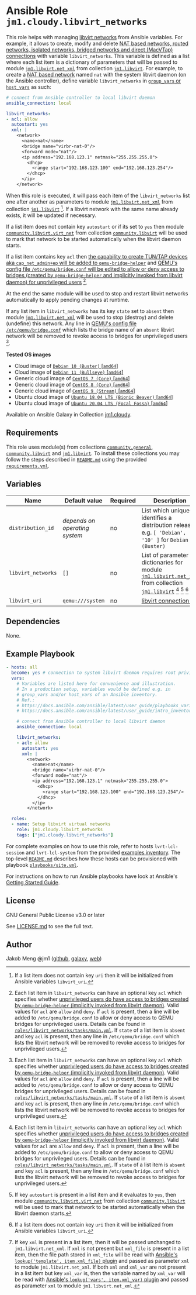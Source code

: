 # Ansible Role `jm1.cloudy.libvirt_networks`

This role helps with managing [libvirt networks][libvirt] from Ansible variables. For example, it allows to create,
modify and delete [NAT based networks, routed networks, isolated networks, bridged networks and direct (MacVTap)
connections][libvirt-format-network] with variable `libvirt_networks`. This variable is defined as a list where each
list item is a dictionary of parameters that will be passed to module [`jm1.libvirt.net_xml`][jm1-libvirt-net-xml] from
collection [`jm1.libvirt`][galaxy-jm1-libvirt]. For example, to create a [NAT based network][libvirt-format-network]
named `nat` with the system libvirt daemon (on the Ansible controller), define variable `libvirt_networks` in
[`group_vars` or `host_vars`][ansible-inventory] as such:

```yml
# connect from Ansible controller to local libvirt daemon
ansible_connection: local

libvirt_networks:
- acl: allow
  autostart: yes
  xml: |
    <network>
      <name>nat</name>
      <bridge name="virbr-nat-0"/>
      <forward mode="nat"/>
      <ip address="192.168.123.1" netmask="255.255.255.0">
        <dhcp>
          <range start="192.168.123.100" end="192.168.123.254"/>
        </dhcp>
      </ip>
    </network>
```

When this role is executed, it will pass each item of the `libvirt_networks` list one after another as parameters to
module [`jm1.libvirt.net_xml`][jm1-libvirt-net-xml] from collection [`jm1.libvirt`][galaxy-jm1-libvirt]
[^libvirt-networks-parameter-uri]. If a libvirt network with the same name already exists, it will be updated if
necessary.

If a list item does not contain key `autostart` or if its set to `yes` then module [`community.libvirt.virt_net`][
community-libvirt-virt-net] from collection [`community.libvirt`][galaxy-community-libvirt] will be used to mark that
network to be started automatically when the libvirt daemon starts.

If a list item contains key `acl` then [the capability to create TUN/TAP devices aka `cap_net_admin+ep` will be added to
`qemu-bridge-helper`][qemu-bridge-helper] and [QEMU's config file `/etc/qemu/bridge.conf` will be edited to allow or
deny access to bridges (created by `qemu-bridge-helper` and implicitly invoked from libvirt daemon) for unprivileged
users][qemu-acl] [^libvirt-networks-parameter-acl].

[qemu-bridge-helper]: https://salsa.debian.org/libvirt-team/libvirt/-/blob/debian/latest/debian/libvirt-daemon.README.Debian#L45

At the end the same module will be used to stop and restart libvirt networks automatically to apply pending changes at
runtime.

If any list item in `libvirt_networks` has its key `state` set to `absent` then module [`jm1.libvirt.net_xml`][
jm1-libvirt-net-xml] will be used to stop (destroy) and delete (undefine) this network. Any line in [QEMU's config file
`/etc/qemu/bridge.conf`][qemu-acl] which lists the bridge name of an `absent` libvirt network will be removed to revoke
access to bridges for unprivileged users [^libvirt-networks-parameter-acl].

[ansible-inventory]: https://docs.ansible.com/ansible/latest/user_guide/intro_inventory.html
[community-libvirt-virt-net]: https://docs.ansible.com/ansible/latest/collections/community/libvirt/virt_net_module.html
[galaxy-community-libvirt]: https://galaxy.ansible.com/community/libvirt
[galaxy-jm1-libvirt]: https://galaxy.ansible.com/jm1/libvirt
[jm1-libvirt-net-xml]: https://github.com/JM1/ansible-collection-jm1-libvirt/blob/master/plugins/modules/net_xml.py
[libvirt]: https://libvirt.org/
[libvirt-format-network]: https://libvirt.org/formatnetwork.html
[galaxy-community-libvirt]: https://galaxy.ansible.com/community/libvirt
[galaxy-jm1-libvirt]: https://galaxy.ansible.com/jm1/libvirt

**Tested OS images**
- Cloud image of [`Debian 10 (Buster)` \[`amd64`\]](https://cdimage.debian.org/cdimage/openstack/current/)
- Cloud image of [`Debian 11 (Bullseye)` \[`amd64`\]](https://cdimage.debian.org/images/cloud/bullseye/latest/)
- Generic cloud image of [`CentOS 7 (Core)` \[`amd64`\]](https://cloud.centos.org/centos/7/images/)
- Generic cloud image of [`CentOS 8 (Core)` \[`amd64`\]](https://cloud.centos.org/centos/8/x86_64/images/)
- Generic cloud image of [`CentOS 9 (Stream)` \[`amd64`\]](https://cloud.centos.org/centos/9-stream/x86_64/images/)
- Ubuntu cloud image of [`Ubuntu 18.04 LTS (Bionic Beaver)` \[`amd64`\]](https://cloud-images.ubuntu.com/bionic/current/)
- Ubuntu cloud image of [`Ubuntu 20.04 LTS (Focal Fossa)` \[`amd64`\]](https://cloud-images.ubuntu.com/focal/)

Available on Ansible Galaxy in Collection [jm1.cloudy](https://galaxy.ansible.com/jm1/cloudy).

## Requirements

This role uses module(s) from collections  [`community.general`][galaxy-community-general], [`community.libvirt`][
galaxy-community-libvirt] and [`jm1.libvirt`][galaxy-jm1-libvirt]. To install these collections you may follow the steps
described in [`README.md`][jm1-cloudy-readme] using the provided [`requirements.yml`][jm1-cloudy-requirements].

[galaxy-community-general]: https://galaxy.ansible.com/community/general
[jm1-cloudy-readme]: https://github.com/JM1/ansible-collection-jm1-cloudy/blob/master/README.md
[jm1-cloudy-requirements]: https://github.com/JM1/ansible-collection-jm1-cloudy/blob/master/requirements.yml

## Variables

| Name               | Default value                 | Required | Description |
| ------------------ | ----------------------------- | -------- | ----------- |
| `distribution_id`  | *depends on operating system* | no       | List which uniquely identifies a distribution release, e.g. `[ 'Debian', '10' ]` for `Debian 10 (Buster)` |
| `libvirt_networks` | `[]`                          | no       | List of parameter dictionaries for module [`jm1.libvirt.net_xml`][jm1-libvirt-net-xml] from collection [`jm1.libvirt`][galaxy-jm1-libvirt] [^libvirt-networks-parameter-acl] [^libvirt-networks-parameter-autostart] [^libvirt-networks-parameter-uri] [^libvirt-networks-parameter-xml] |
| `libvirt_uri`      | `qemu:///system`              | no       | [libvirt connection uri][libvirt-uri] |

[^libvirt-networks-parameter-acl]: Each list item in `libvirt_networks` can have an optional key `acl` which specifies
whether [unprivileged users do have access to bridges created by `qemu-bridge-helper` (implicitly invoked from libvirt
daemon)][qemu-acl]. Valid values for `acl` are `allow` and `deny`. If `acl` is present, then a line will be added to
`/etc/qemu/bridge.conf` to allow or deny access to QEMU bridges for unprivileged users. Details can be found in
[`roles/libvirt_networks/tasks/main.yml`](tasks/main.yml). If `state` of a list item is `absent` and key `acl` is
present, then any line in `/etc/qemu/bridge.conf` which lists the libvirt network will be removed to revoke access to
bridges for unprivileged users.

[^libvirt-networks-parameter-autostart]: If key `autostart` is present in a list item and it evaluates to `yes`, then
module [`community.libvirt.virt_net`][community-libvirt-virt-net] from collection [`community.libvirt`][
galaxy-community-libvirt] will be used to mark that network to be started automatically when the libvirt daemon starts.

[^libvirt-networks-parameter-uri]: If a list item does not contain key `uri` then it will be initialized from Ansible
variables `libvirt_uri`.

[^libvirt-networks-parameter-xml]: If key `xml` is present in a list item, then it will be passed unchanged to
`jm1.libvirt.net_xml`. If `xml` is not present but `xml_file` is present in a list item, then the file path stored in
`xml_file` will be read with [Ansible's `lookup('template', item.xml_file)` plugin][template-lookup] and passed as
parameter `xml` to module `jm1.libvirt.net_xml`. If both `xml` and `xml_var` are not present in a list item but key
`xml_var` is, then the variable named by `xml_var` will be read with [Ansible's `lookup('vars', item.xml_var)` plugin][
vars-lookup] and passed as parameter `xml` to module `jm1.libvirt.net_xml`.

[qemu-acl]: https://wiki.qemu.org/Features/HelperNetworking
[libvirt-uri]: https://libvirt.org/uri.html
[template-lookup]: https://docs.ansible.com/ansible/latest/collections/ansible/builtin/template_lookup.html
[vars-lookup]: https://docs.ansible.com/ansible/latest/collections/ansible/builtin/vars_lookup.html

## Dependencies

None.

## Example Playbook

```yml
- hosts: all
  become: yes # connection to system libvirt daemon requires root privileges
  vars:
    # Variables are listed here for convenience and illustration.
    # In a production setup, variables would be defined e.g. in
    # group_vars and/or host_vars of an Ansible inventory.
    # Ref.:
    # https://docs.ansible.com/ansible/latest/user_guide/playbooks_variables.html
    # https://docs.ansible.com/ansible/latest/user_guide/intro_inventory.html

    # connect from Ansible controller to local libvirt daemon
    ansible_connection: local

    libvirt_networks:
    - acl: allow
      autostart: yes
      xml: |
        <network>
          <name>nat</name>
          <bridge name="virbr-nat-0"/>
          <forward mode="nat"/>
          <ip address="192.168.123.1" netmask="255.255.255.0">
            <dhcp>
              <range start="192.168.123.100" end="192.168.123.254"/>
            </dhcp>
          </ip>
        </network>

  roles:
  - name: Setup libvirt virtual networks
    role: jm1.cloudy.libvirt_networks
    tags: ["jm1.cloudy.libvirt_networks"]
```

For complete examples on how to use this role, refer to hosts `lvrt-lcl-session` and `lvrt-lcl-system` from the provided
[examples inventory][inventory-example]. The top-level [`README.md`][jm1-cloudy-readme] describes how these hosts can be
provisioned with playbook [`playbooks/site.yml`][playbook-site-yml].

[inventory-example]: https://github.com/JM1/ansible-collection-jm1-cloudy/blob/master/inventory/
[playbook-site-yml]: https://github.com/JM1/ansible-collection-jm1-cloudy/blob/master/playbooks/site.yml

For instructions on how to run Ansible playbooks have look at Ansible's
[Getting Started Guide](https://docs.ansible.com/ansible/latest/network/getting_started/first_playbook.html).

## License

GNU General Public License v3.0 or later

See [LICENSE.md](../../LICENSE.md) to see the full text.

## Author

Jakob Meng
@jm1 ([github](https://github.com/jm1), [galaxy](https://galaxy.ansible.com/jm1), [web](http://www.jakobmeng.de))
